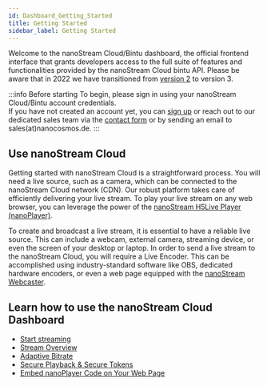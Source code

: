 ```yaml
---
id: Dashboard_Getting_Started
title: Getting Started
sidebar_label: Getting Started
---
```


Welcome to the nanoStream Cloud/Bintu dashboard, the official frontend interface that grants developers access to the full suite of features and functionalities provided by the nanoStream Cloud bintu API. Please be aware that in 2022 we have transitioned from [version 2](../cloud/getting_started) to version 3.

:::info Before starting
To begin, please sign in using your nanoStream Cloud/Bintu account credentials. <br/>
If you have not created an account yet, you can [sign up](https://dashboard.nanostream.cloud/auth?signup) or reach out to our dedicated sales team via the [contact form](https://www.nanocosmos.de/contact) or by sending an email to sales(at)nanocosmos.de.
:::

## Use nanoStream Cloud

Getting started with nanoStream Cloud is a straightforward process. You will need a live source, such as a camera, which can be connected to the nanoStream Cloud network (CDN). Our robust platform takes care of efficiently delivering your live stream. To play your live stream on any web browser, you can leverage the power of the [nanoStream H5Live Player (nanoPlayer)](../nanoplayer/nanoplayer_introduction).

To create and broadcast a live stream, it is essential to have a reliable live source. This can include a webcam, external camera, streaming device, or even the screen of your desktop or laptop. In order to send a live stream to the nanoStream Cloud, you will require a Live Encoder. This can be accomplished using industry-standard software like OBS, dedicated hardware encoders, or even a web page equipped with the [nanoStream Webcaster](https://docs.nanocosmos.de/docs/webrtc/nanostream_webrtc_introduction).

## Learn how to use the nanoStream Cloud Dashboard

- [Start streaming](./Dashboard_Start_Streaming)
- [Stream Overview](./Dashboard_Stream_Overview)
- [Adaptive Bitrate](./Dashboard_ABR_Transcoding)
- [Secure Playback & Secure Tokens](./Dashboard_Secure)
- [Embed nanoPlayer Code on Your Web Page](./Dashboard_nanoPlayer)

